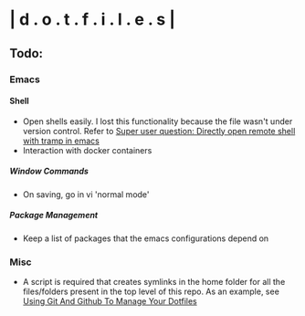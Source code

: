 # | d . o . t . f . i . l . e . s | 

## Todo:

### Emacs

#### Shell
- Open shells easily. I lost this functionality because the file wasn't under version control.
  Refer to [Super user question: Directly open remote shell with tramp in emacs](http://superuser.com/a/905060/413325)
- Interaction with docker containers

##### Window Commands
- On saving, go in vi 'normal mode'

##### Package Management
- Keep a list of packages that the emacs configurations depend on

### Misc
- A script is required that creates symlinks in the home folder for all the files/folders present in the top level of this repo. As an example, see [Using Git And Github To Manage Your Dotfiles](http://blog.smalleycreative.com/tutorials/using-git-and-github-to-manage-your-dotfiles/)

